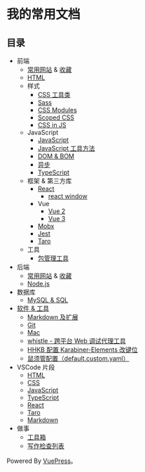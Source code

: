 # 我的常用文档
## 目录
* 前端
  * [常用网站](content/fe/link.md) & [收藏](content/fe/bookmark.md) 
  * [HTML](content/fe/html.md)
  * 样式 
    * [CSS 工具类](content/fe/style/css-util.md)
    * [Sass](content/fe/style/sass.md)
    * [CSS Modules](content/fe/style/css-modules.md)
    * [Scoped CSS](content/fe/style/scoped-css.md)
    * [CSS in JS](content/fe/style/css-in-js.md)
  * JavaScript
    * [JavaScript](content/fe/js/javascript.md)
    * [JavaScript 工具方法](content/fe/js/util.md)
    * [DOM & BOM](content/fe/js/DOM-BOM/README.md)
    * [异步](content/fe/js/async.md)
    * [TypeScript ](content/fe/js/ts/README.md)
  * 框架 & 第三方库
    * [React](content/fe/libs/react/README.md)
      * [react window](content/fe/libs/react/react-window.md)
    * Vue
      * [Vue 2](content/fe/libs/vue/vue-2.md)
      * [Vue 3](content/fe/libs/vue/vue-3.md)
    * [Mobx](content/fe/libs/mobx.md)
    * [Jest](content/fe/libs/jest.md)
    * [Taro](content/fe/libs/taro/README.md)
  * 工具
    * [包管理工具](content/fe/tool/package-manage.md)
* 后端
  * [常用网站](content/backend/link.md) & [收藏](content/backend/bookmark.md)
  * [Node.js](content/backend/nodejs.md)
* 数据库
  * [MySQL & SQL](content/database/mysql.md)
* [软件 & 工具](content/software/README.md)
  * [Markdown 及扩展](content/software/markdown/README.md)
  * [Git](content/software/git.md)
  * [Mac](content/software/mac.md)
  * [whistle - 跨平台 Web 调试代理工具](content/software/whistle.md)
  * [HHKB 配置 Karabiner-Elements 改键位](content/software/hhkb.md)
  * [鼠须管配置（default.custom.yaml）](content/software/rime.md)
* VSCode 片段
  * [HTML](content/fe/html/0-snippet.md)
  * [CSS](content/fe/style/0-snippet.md)
  * [JavaScript](content/fe/js/0-snippet.md)
  * [TypeScript](content/fe/js/ts/0-snippet.md)
  * [React](content/fe/libs/react/0-snippet.md)
  * [Taro](content/fe/libs/taro/0-snippet.md)
  * [Markdown](content/software/markdown/0-snippet.md)
* 做事
  * [工具箱](content/do/tools/README.md)
  * [写作检查列表](content/do/write.md)

Powered By [VuePress](https://vuepress.vuejs.org/zh/)。